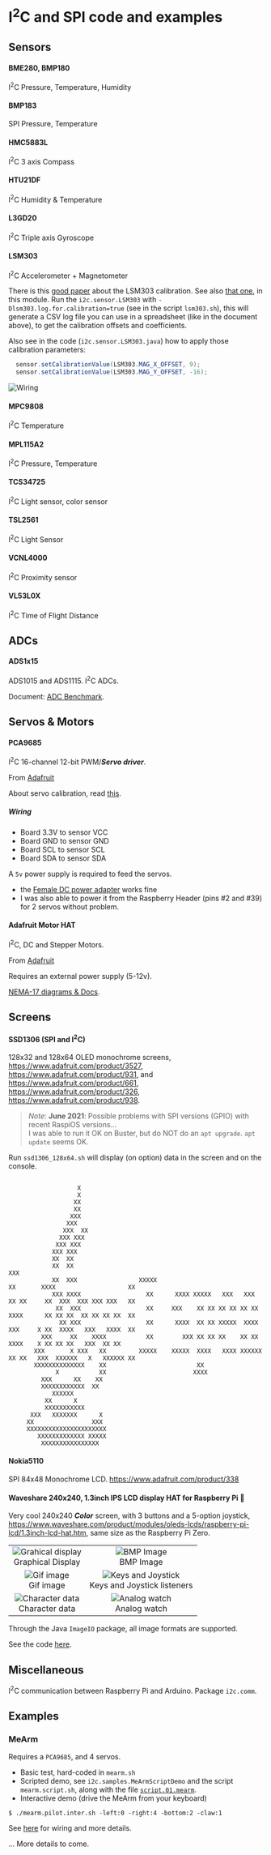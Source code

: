 # I<sup>2</sup>C and SPI code and examples

## Sensors

#### BME280, BMP180
I<sup>2</sup>C Pressure, Temperature, Humidity

#### BMP183
SPI Pressure, Temperature

#### HMC5883L
I<sup>2</sup>C 3 axis Compass

#### HTU21DF
I<sup>2</sup>C Humidity & Temperature

#### L3GD20
I<sup>2</sup>C Triple axis Gyroscope

#### LSM303
I<sup>2</sup>C Accelerometer + Magnetometer

There is this [good paper](https://github.com/praneshkmr/node-lsm303/wiki/Understanding-the-calibration-of-the-LSM303-magnetometer-(compass)) about the LSM303 calibration.
See also [that one](./lsm303.calibration/README.md), in this module.
Run the `i2c.sensor.LSM303` with `-Dlsm303.log.for.calibration=true` (see in the script `lsm303.sh`), this will generate a CSV log file you can use in a spreadsheet (like in the document above),
to get the calibration offsets and coefficients.

Also see in the code (`i2c.sensor.LSM303.java`) how to apply those calibration parameters:
```java
  sensor.setCalibrationValue(LSM303.MAG_X_OFFSET, 9);
  sensor.setCalibrationValue(LSM303.MAG_Y_OFFSET, -16);
```
![Wiring](./img/lsm303.png)

#### MPC9808
I<sup>2</sup>C Temperature

#### MPL115A2
I<sup>2</sup>C Pressure, Temperature

#### TCS34725
I<sup>2</sup>C Light sensor, color sensor

#### TSL2561
I<sup>2</sup>C Light Sensor

#### VCNL4000
I<sup>2</sup>C Proximity sensor

#### VL53L0X
I<sup>2</sup>C Time of Flight Distance

## ADCs

#### ADS1x15
ADS1015 and ADS1115. I<sup>2</sup>C ADCs.

Document: [ADC Benchmark](https://github.com/OlivierLD/raspberry-coffee/blob/master/ADC-benchmark/README.md).

## Servos & Motors

#### PCA9685
I<sup>2</sup>C 16-channel 12-bit PWM/_**Servo driver**_.

From [Adafruit](https://www.adafruit.com/product/815)

About servo calibration, read [this](./PWM.md).

##### Wiring
- Board 3.3V to sensor VCC
- Board GND to sensor GND
- Board SCL to sensor SCL
- Board SDA to sensor SDA

A `5v` power supply is required to feed the servos. 
- the [Female DC power adapter](http://adafru.it/368) works fine
- I was also able to power it from the Raspberry Header (pins #2 and #39) for 2 servos without problem.


#### Adafruit Motor HAT
I<sup>2</sup>C, DC and Stepper Motors.

From [Adafruit](https://www.adafruit.com/product/2348)

Requires an external power supply (5-12v).

[NEMA-17 diagrams & Docs](https://www.circuitspecialists.com/nema_17_stepper_motor_42bygh4807.html). 

## Screens

#### SSD1306 (SPI and I<sup>2</sup>C)
128x32 and 128x64 OLED monochrome screens, https://www.adafruit.com/product/3527, https://www.adafruit.com/product/931, and https://www.adafruit.com/product/661,
https://www.adafruit.com/product/326, https://www.adafruit.com/product/938.

> _Note_: **June 2021**: Possible problems with SPI versions (GPIO) with recent RaspiOS versions...  
> I was able to run it OK on Buster, but do NOT do an `apt upgrade`. `apt update` seems OK.

Run `ssd1306_128x64.sh` will display (on option) data in the screen and on the console.
```
                                                                                                                                
                   X                                                                                                            
                   X                                                                                                            
                  XX                                                                                                            
                  XX                                                                                                            
                 XXX                                                                                                            
                XXX                                                                                                             
               XXX  XX                                                                                                          
              XXX XXX                                                                                                           
             XXX XXX                                                                                                            
            XXX XXX                                                                                                             
            XX  XX                                                                                                              
            XX  XX                                                    XXX                                                       
            XX  XXX                 XXXXX                              XX       XXXX                    XX                      
            XXX XXXX                  XX      XXXX XXXXX   XXX   XXX   XX XX     XX  XXX  XXX XXX XXX   XX                      
             XX  XXX                  XX     XXX    XX XX XX XX XX XX  XXXX      XX XX XX  XX XX XX XX  XX                      
              XX XXX                  XX      XXXX  XX XX XXXXX  XXXX  XXX     X XX  XXXX   XXX   XXXX  XX                      
         XXX     XX    XXXX           XX        XXX XX XX XX    XX XX  XXXX    X XX XX XX   XXX  XX XX                          
       XXX       X XXX   XX         XXXXX    XXXXX  XXXX   XXXX XXXXXX XX XX   XXX  XXXXXX   X   XXXXXX XX                      
       XXXXXXXXXXXXXX    XX                         XX                                                                          
             X           XX                        XXXX                                                                         
         XXX      XX    XX                                                                                                      
         XXXXXXXXXXXX  XX                                                                                                       
            XXXXXX                                                                                                              
          XX      X                                                                                                             
          XXXXXXXXXXX                                                                                                           
      XXX   XXXXXXX      X                                                                                                      
     XX                XXX                                                                                                      
     XXXXXXXXXXXXXXXXXXXXXX                                                                                                     
        XXXXXXXXXXXXX XXXXX                                                                                                     
         XXXXXXXXXXXXXXXX                                                                                                       

```

#### Nokia5110
SPI 84x48 Monochrome LCD. https://www.adafruit.com/product/338

#### Waveshare 240x240, 1.3inch IPS LCD display HAT for Raspberry Pi 🌊
Very cool 240x240 _**Color**_ screen, with 3 buttons and a 5-option joystick, https://www.waveshare.com/product/modules/oleds-lcds/raspberry-pi-lcd/1.3inch-lcd-hat.htm,
same size as the Raspberry Pi Zero.

|    |    |
|:--:|:--:|
| ![Grahical display](./img/01.ws.jpg) <br/> Graphical Display | ![BMP Image](./img/02.ws.jpg) <br/> BMP Image |
| ![Gif image](./img/03.ws.jpg) <br/> Gif image | ![Keys and Joystick](./img/04.ws.jpg) <br/> Keys and Joystick listeners |
| ![Character data](./img/05.ws.jpg) <br/> Character data | ![Analog watch](./img/06.ws.jpg) <br/> Analog watch |

Through the Java `ImageIO` package, all image formats are supported.

See the code [here](https://github.com/OlivierLD/raspberry-coffee/tree/master/I2C.SPI/src/spi/lcd/waveshare).

## Miscellaneous
I<sup>2</sup>C communication between Raspberry Pi and Arduino.
Package `i2c.comm`.

## Examples
### MeArm
Requires a `PCA9685`, and 4 servos.

- Basic test, hard-coded in `mearm.sh`
- Scripted demo, see `i2c.samples.MeArmScriptDemo` and the script `mearm.script.sh`, along with the file [`script.01.mearm`](./script.01.mearm).
- Interactive demo (drive the MeArm from your keyboard)
```
$ ./mearm.pilot.inter.sh -left:0 -right:4 -bottom:2 -claw:1
```

See [here](https://github.com/OlivierLD/raspberry-coffee/tree/master/Processing#mearm-gui) for wiring and more details.

... More details to come.


